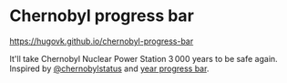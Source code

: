# Chernobyl progress bar

https://hugovk.github.io/chernobyl-progress-bar

It'll take Chernobyl Nuclear Power Station 3&#8239;000 years to be safe again. Inspired by [@chernobylstatus](https://twitter.com/chernobylstatus) and [year progress bar](https://hugovk.github.io/year-progress-bar/).
